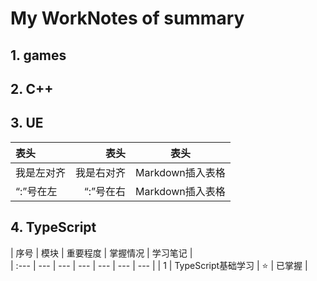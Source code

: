 # My WorkNotes of summary
## 1. games 
 
 
## 2. C++





## 3. UE

| 表头 | 表头 | 表头 |  
| :--- | ---: | --- |
| 我是左对齐 | 我是右对齐 | Markdown插入表格 |
| “:”号在左 | “:”号在右 | Markdown插入表格 |


## 4. TypeScript

| 序号 | 模块 | 重要程度 | 掌握情况 | 学习笔记 |  
| :--- | --- | --- | --- | --- | --- | --- |
| 1 | TypeScript基础学习 | :star: | 已掌握 |



